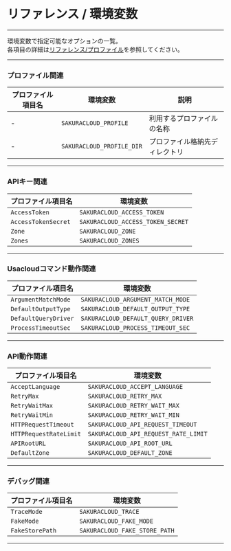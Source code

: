 # リファレンス / 環境変数
---

環境変数で指定可能なオプションの一覧。  
各項目の詳細は[リファレンス/プロファイル](../profile)を参照してください。  

--- 

### プロファイル関連

|プロファイル項目名| 環境変数 | 説明 | 
|----------------|---------| --- |
| - | `SAKURACLOUD_PROFILE` | 利用するプロファイルの名称 |
| - | `SAKURACLOUD_PROFILE_DIR` | プロファイル格納先ディレクトリ |
  
--- 

### APIキー関連

|プロファイル項目名| 環境変数 |
|----------------|---------|
| `AccessToken` | `SAKURACLOUD_ACCESS_TOKEN` |
| `AccessTokenSecret` | `SAKURACLOUD_ACCESS_TOKEN_SECRET` |
| `Zone` | `SAKURACLOUD_ZONE` |
| `Zones` | `SAKURACLOUD_ZONES` |
  
--- 

### Usacloudコマンド動作関連

|プロファイル項目名| 環境変数 |
|----------------|---------|
| `ArgumentMatchMode` | `SAKURACLOUD_ARGUMENT_MATCH_MODE` |
| `DefaultOutputType` | `SAKURACLOUD_DEFAULT_OUTPUT_TYPE` |
| `DefaultQueryDriver` | `SAKURACLOUD_DEFAULT_QUERY_DRIVER` |
| `ProcessTimeoutSec` | `SAKURACLOUD_PROCESS_TIMEOUT_SEC` |
  
--- 

### API動作関連

|プロファイル項目名| 環境変数 |
|----------------|---------|
| `AcceptLanguage` | `SAKURACLOUD_ACCEPT_LANGUAGE` |
| `RetryMax` | `SAKURACLOUD_RETRY_MAX` |
| `RetryWaitMax` | `SAKURACLOUD_RETRY_WAIT_MAX` |
| `RetryWaitMin` | `SAKURACLOUD_RETRY_WAIT_MIN` |
| `HTTPRequestTimeout` | `SAKURACLOUD_API_REQUEST_TIMEOUT` |
| `HTTPRequestRateLimit` | `SAKURACLOUD_API_REQUEST_RATE_LIMIT` |
| `APIRootURL` | `SAKURACLOUD_API_ROOT_URL` |
| `DefaultZone` | `SAKURACLOUD_DEFAULT_ZONE` |
  
--- 

### デバッグ関連

|プロファイル項目名| 環境変数 |
|----------------|---------|
| `TraceMode` | `SAKURACLOUD_TRACE` |
| `FakeMode` | `SAKURACLOUD_FAKE_MODE` |
| `FakeStorePath` | `SAKURACLOUD_FAKE_STORE_PATH` |
  
--- 
